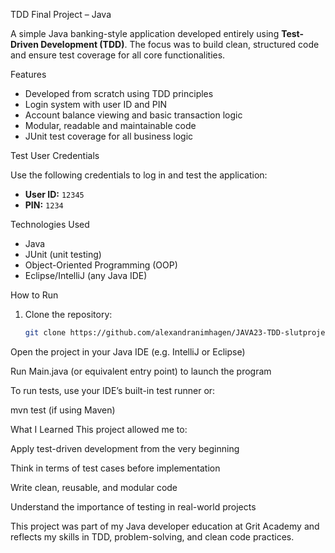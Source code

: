 TDD Final Project – Java

A simple Java banking-style application developed entirely using **Test-Driven Development (TDD)**. The focus was to build clean, structured code and ensure test coverage for all core functionalities.

Features

- Developed from scratch using TDD principles  
- Login system with user ID and PIN  
- Account balance viewing and basic transaction logic  
- Modular, readable and maintainable code  
- JUnit test coverage for all business logic

Test User Credentials

Use the following credentials to log in and test the application:

- **User ID:** `12345`  
- **PIN:** `1234`

Technologies Used

- Java  
- JUnit (unit testing)  
- Object-Oriented Programming (OOP)  
- Eclipse/IntelliJ (any Java IDE)

How to Run

1. Clone the repository:
   ```bash
   git clone https://github.com/alexandranimhagen/JAVA23-TDD-slutprojekt-Alexandra-Nimhagen.git
Open the project in your Java IDE (e.g. IntelliJ or Eclipse)

Run Main.java (or equivalent entry point) to launch the program

To run tests, use your IDE’s built-in test runner or:

mvn test
(if using Maven)

What I Learned
This project allowed me to:

Apply test-driven development from the very beginning

Think in terms of test cases before implementation

Write clean, reusable, and modular code

Understand the importance of testing in real-world projects

This project was part of my Java developer education at Grit Academy and reflects my skills in TDD, problem-solving, and clean code practices.
